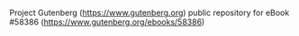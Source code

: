 Project Gutenberg (https://www.gutenberg.org) public repository for
eBook #58386 (https://www.gutenberg.org/ebooks/58386)
